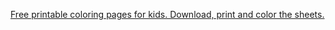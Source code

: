 [Free printable coloring pages for kids. Download, print and color the sheets.](https://coloring-pages-printable.com/)
